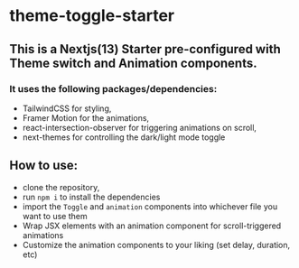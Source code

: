 # theme-toggle-starter

## This is a Nextjs(13) Starter pre-configured with Theme switch and Animation components.

### It uses the following packages/dependencies:

* TailwindCSS for styling, 
* Framer Motion for the animations, 
* react-intersection-observer for triggering animations on scroll, 
* next-themes for controlling the dark/light mode toggle

## How to use:
* clone the repository,
* run `npm i` to install the dependencies
* import the `Toggle` and `animation` components into whichever file you want to use them
* Wrap JSX elements with an animation component for scroll-triggered animations
* Customize the animation components to your liking (set delay, duration, etc)
